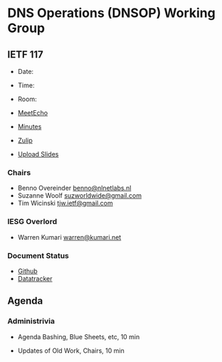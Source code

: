 # DNS Operations (DNSOP) Working Group

## IETF 117

* Date:
* Time:
* Room:

* [MeetEcho](https://meetings.conf.meetecho.com/ietf117/?group=dnsop&short=&item=1)
* [Minutes](https://codimd.ietf.org/notes-ietf-117-dnsop)
* [Zulip](https://zulip.ietf.org/#narrow/stream/dnsop)
* [Upload Slides](https://datatracker.ietf.org/meeting/117/session/dnsop)

### Chairs

* Benno Overeinder [benno@nlnetlabs.nl](benno@nlnetlabs.nl)
* Suzanne Woolf [suzworldwide@gmail.com](suzworldwide@gmail.com)
* Tim Wicinski [tjw.ietf@gmail.com](tjw.ietf@gmail.com)

### IESG Overlord

* Warren Kumari [warren@kumari.net](warren@kumari.net)

### Document Status

* [Github](https://github.com/ietf-wg-dnsop/wg-materials/blob/main/dnsop-document-status.md)
* [Datatracker](https://datatracker.ietf.org/wg/dnsop/documents/)

## Agenda

### Administrivia

* Agenda Bashing, Blue Sheets, etc,  10 min

* Updates of Old Work, Chairs, 10 min


